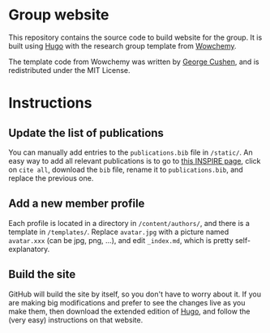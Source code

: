 # Group website

This repository contains the source code to build website for the group. It is built using [Hugo](https://gohugo.io/) with the research group template from [Wowchemy](https://wowchemy.com/).

The template code from Wowchemy was written by [George Cushen](https://georgecushen.com/), and is redistributed under the MIT License.

# Instructions

## Update the list of publications

You can manually add entries to the `publications.bib` file in `/static/`. An easy way to add all relevant publications is to go to [this INSPIRE page](https://inspirehep.net/authors/1020224), click on `cite all`, download the `bib` file, rename it to `publications.bib`, and replace the previous one.

## Add a new member profile

Each profile is located in a directory in `/content/authors/`, and there is a template in `/templates/`. Replace `avatar.jpg` with a picture named `avatar.xxx` (can be jpg, png, ...), and edit `_index.md`, which is pretty self-explanatory.

## Build the site

GitHub will build the site  by itself, so you don't have to worry about it. If you are making big modifications and prefer to see the changes live as you make them, then download the extended edition of [Hugo](https://gohugo.io/), and follow the (very easy) instructions on that website.

